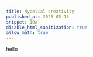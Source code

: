 ```yaml
---
title: Mycelial creativity
published_at: 2025-05-15
snippet: 10a
disable_html_sanitization: true
allow_math: true
---
```


hello
